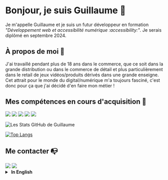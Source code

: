 # Bonjour, je suis Guillaume :wave:

Je m'appelle Guillaume et je suis un futur développeur en formation  *"Développement web et accessibilité numérique :accessibility:"*.
Je serais diplômé en septembre 2024.

## À propos de moi :raising_hand:

J'ai travaillé pendant plus de 18 ans dans le commerce, que ce soit dans la grande distribution ou dans le commerce de détail et plus particulièrement dans le retail de jeux vidéos/produits dérivés dans une grande enseigne.
Cet attrait pour le monde du digital/numérique m'a toujours fasciné, c'est donc pour ça que j'ai décidé d'en faire mon métier !

## Mes compétences en cours d'acquisition :battery:

<img src="https://img.shields.io/badge/HTML5-E34F26?style=for-the-badge&logo=html5&logoColor=white" /> <img src="https://img.shields.io/badge/CSS3-1572B6?style=for-the-badge&logo=css3&logoColor=white" /> <img src="https://img.shields.io/badge/JavaScript-323330?style=for-the-badge&logo=javascript&logoColor=F7DF1E" /> <img src="https://img.shields.io/badge/Notion-000000?style=for-the-badge&logo=notion&logoColor=white"/>
<img src="https://img.shields.io/badge/PostgreSQL-316192?style=for-the-badge&logo=postgresql&logoColor=white"/>

![Les Stats GitHub de Guillaume](https://github-readme-stats.vercel.app/api?username=GuillaumePOREZ72&show_icons=true&theme=radical)

[![Top Langs](https://github-readme-stats.vercel.app/api/top-langs/?username=GuillaumePOREZ72&layout=compact)](https://github.com/GuillaumePOREZ72/github-readme-stats)

## Me contacter :mailbox_with_no_mail:

<img src="https://img.shields.io/badge/Gmail-D14836?style=for-the-badge&logo=gmail&logoColor=white"/>
<img src="https://img.shields.io/badge/WhatsApp-25D366?style=for-the-badge&logo=whatsapp&logoColor=white"/>



<details>
  <summary><b> &nbsp;In English</b></summary>
</details>




